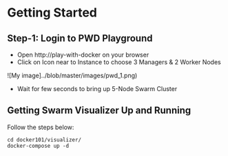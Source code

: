 # Getting Started

## Step-1:  Login to PWD Playground

- Open http://play-with-docker on your browser
- Click on Icon near to Instance to choose 3 Managers & 2 Worker Nodes


![My image]../blob/master/images/pwd_1.png)


- Wait for few seconds to bring up 5-Node Swarm Cluster



## Getting Swarm Visualizer Up and Running 

Follow the steps below:

```
cd docker101/visualizer/
docker-compose up -d
```
